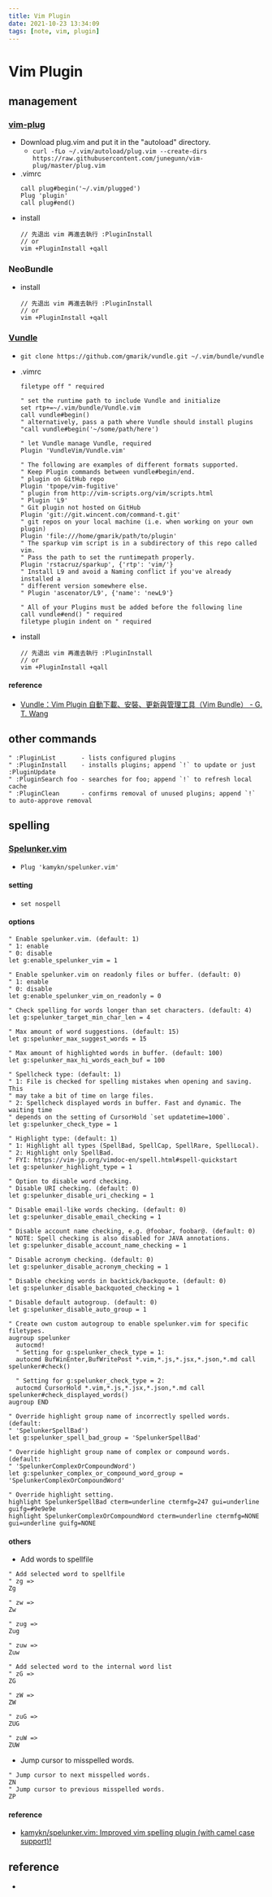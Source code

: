 ```yaml
---
title: Vim Plugin
date: 2021-10-23 13:34:09
tags: [note, vim, plugin]
---
```


# Vim Plugin

## management
### [vim-plug](https://github.com/junegunn/vim-plug)
- Download plug.vim and put it in the "autoload" directory.
    - `curl -fLo ~/.vim/autoload/plug.vim --create-dirs https://raw.githubusercontent.com/junegunn/vim-plug/master/plug.vim`
- .vimrc
    ```clike
    call plug#begin('~/.vim/plugged')
    Plug 'plugin'
    call plug#end()
    ```
- install
    ```clike
    // 先退出 vim 再進去執行 :PluginInstall
    // or
    vim +PluginInstall +qall
    ```
### NeoBundle

- install
    ```clike
    // 先退出 vim 再進去執行 :PluginInstall
    // or
    vim +PluginInstall +qall
    ```
### [Vundle](https://github.com/VundleVim/Vundle.vim)
- `git clone https://github.com/gmarik/vundle.git ~/.vim/bundle/vundle`

- .vimrc
    ```clike
    filetype off " required

    " set the runtime path to include Vundle and initialize
    set rtp+=~/.vim/bundle/Vundle.vim
    call vundle#begin()
    " alternatively, pass a path where Vundle should install plugins
    "call vundle#begin('~/some/path/here')

    " let Vundle manage Vundle, required
    Plugin 'VundleVim/Vundle.vim'

    " The following are examples of different formats supported.
    " Keep Plugin commands between vundle#begin/end.
    " plugin on GitHub repo
    Plugin 'tpope/vim-fugitive'
    " plugin from http://vim-scripts.org/vim/scripts.html
    " Plugin 'L9'
    " Git plugin not hosted on GitHub
    Plugin 'git://git.wincent.com/command-t.git'
    " git repos on your local machine (i.e. when working on your own plugin)
    Plugin 'file:///home/gmarik/path/to/plugin'
    " The sparkup vim script is in a subdirectory of this repo called vim.
    " Pass the path to set the runtimepath properly.
    Plugin 'rstacruz/sparkup', {'rtp': 'vim/'}
    " Install L9 and avoid a Naming conflict if you've already installed a
    " different version somewhere else.
    " Plugin 'ascenator/L9', {'name': 'newL9'}

    " All of your Plugins must be added before the following line
    call vundle#end() " required
    filetype plugin indent on " required

    ```
- install
    ```clike
    // 先退出 vim 再進去執行 :PluginInstall
    // or
    vim +PluginInstall +qall
    ```
#### reference
- [Vundle：Vim Plugin 自動下載、安裝、更新與管理工具（Vim Bundle） - G. T. Wang](https://blog.gtwang.org/linux/vundle-vim-bundle-plugin-manager/)

## other commands
```clike
" :PluginList       - lists configured plugins
" :PluginInstall    - installs plugins; append `!` to update or just :PluginUpdate
" :PluginSearch foo - searches for foo; append `!` to refresh local cache
" :PluginClean      - confirms removal of unused plugins; append `!` to auto-approve removal
```

## spelling
### [Spelunker.vim](https://github.com/kamykn/spelunker.vim)
- `Plug 'kamykn/spelunker.vim'`
#### setting
- `set nospell`
#### options
```clike
" Enable spelunker.vim. (default: 1)
" 1: enable
" 0: disable
let g:enable_spelunker_vim = 1

" Enable spelunker.vim on readonly files or buffer. (default: 0)
" 1: enable
" 0: disable
let g:enable_spelunker_vim_on_readonly = 0

" Check spelling for words longer than set characters. (default: 4)
let g:spelunker_target_min_char_len = 4

" Max amount of word suggestions. (default: 15)
let g:spelunker_max_suggest_words = 15

" Max amount of highlighted words in buffer. (default: 100)
let g:spelunker_max_hi_words_each_buf = 100

" Spellcheck type: (default: 1)
" 1: File is checked for spelling mistakes when opening and saving. This
" may take a bit of time on large files.
" 2: Spellcheck displayed words in buffer. Fast and dynamic. The waiting time
" depends on the setting of CursorHold `set updatetime=1000`.
let g:spelunker_check_type = 1

" Highlight type: (default: 1)
" 1: Highlight all types (SpellBad, SpellCap, SpellRare, SpellLocal).
" 2: Highlight only SpellBad.
" FYI: https://vim-jp.org/vimdoc-en/spell.html#spell-quickstart
let g:spelunker_highlight_type = 1

" Option to disable word checking.
" Disable URI checking. (default: 0)
let g:spelunker_disable_uri_checking = 1

" Disable email-like words checking. (default: 0)
let g:spelunker_disable_email_checking = 1

" Disable account name checking, e.g. @foobar, foobar@. (default: 0)
" NOTE: Spell checking is also disabled for JAVA annotations.
let g:spelunker_disable_account_name_checking = 1

" Disable acronym checking. (default: 0)
let g:spelunker_disable_acronym_checking = 1

" Disable checking words in backtick/backquote. (default: 0)
let g:spelunker_disable_backquoted_checking = 1

" Disable default autogroup. (default: 0)
let g:spelunker_disable_auto_group = 1

" Create own custom autogroup to enable spelunker.vim for specific filetypes.
augroup spelunker
  autocmd!
  " Setting for g:spelunker_check_type = 1:
  autocmd BufWinEnter,BufWritePost *.vim,*.js,*.jsx,*.json,*.md call spelunker#check()

  " Setting for g:spelunker_check_type = 2:
  autocmd CursorHold *.vim,*.js,*.jsx,*.json,*.md call spelunker#check_displayed_words()
augroup END

" Override highlight group name of incorrectly spelled words. (default:
" 'SpelunkerSpellBad')
let g:spelunker_spell_bad_group = 'SpelunkerSpellBad'

" Override highlight group name of complex or compound words. (default:
" 'SpelunkerComplexOrCompoundWord')
let g:spelunker_complex_or_compound_word_group = 'SpelunkerComplexOrCompoundWord'

" Override highlight setting.
highlight SpelunkerSpellBad cterm=underline ctermfg=247 gui=underline guifg=#9e9e9e
highlight SpelunkerComplexOrCompoundWord cterm=underline ctermfg=NONE gui=underline guifg=NONE
```

#### others
- Add words to spellfile
```clike
" Add selected word to spellfile
" zg =>
Zg

" zw =>
Zw

" zug =>
Zug

" zuw =>
Zuw

" Add selected word to the internal word list
" zG =>
ZG

" zW =>
ZW

" zuG =>
ZUG

" zuW =>
ZUW
```
- Jump cursor to misspelled words.
```clike
" Jump cursor to next misspelled words.
ZN
" Jump cursor to previous misspelled words.
ZP
```

#### reference
- [kamykn/spelunker.vim: Improved vim spelling plugin (with camel case support)!](https://github.com/kamykn/spelunker.vim)
## reference
- 